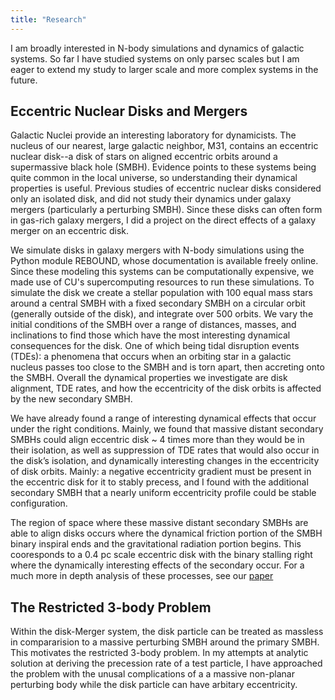 ```yaml
---
title: "Research"
---
```

I am broadly interested in N-body simulations and dynamics of galactic systems.  So far I have studied systems on only parsec scales but I am eager to extend my study to larger scale and more complex systems in the future.

## Eccentric Nuclear Disks and Mergers
Galactic Nuclei provide an interesting laboratory for dynamicists. The nucleus of our nearest, large galactic neighbor, M31, contains an eccentric nuclear disk--a disk of stars on aligned eccentric orbits around a supermassive black hole (SMBH).  Evidence points to these systems being quite common in the local universe, so understanding their dynamical properties is useful.  Previous studies of eccentric nuclear disks considered only an isolated disk, and did not study their dynamics under galaxy mergers (particularly a perturbing SMBH).  Since these disks can often form in gas-rich galaxy mergers, I did a project on the direct effects of a galaxy merger on an eccentric disk. 

We simulate disks in galaxy mergers with N-body simulations using the Python module REBOUND, whose documentation is available freely online.  Since these modeling this systems can be computationally expensive, we made use of CU's supercomputing resources to run these simulations. To simulate the disk we create a stellar population with 100 equal mass stars around a central SMBH with a fixed secondary SMBH on a circular orbit (generally outside of the disk), and integrate over 500 orbits. We vary the initial conditions of the SMBH over a range of distances, masses, and inclinations to find those which have the most interesting dynamical consequences for the disk. One of which being tidal disruption events (TDEs): a phenomena that occurs when an orbiting star in a galactic nucleus passes too close to the SMBH and is torn apart, then accreting onto the SMBH.  Overall the dynamical properties we investigate are disk alignment, TDE rates, and how the eccentricity of the disk orbits is affected by the new secondary SMBH.

We have already found a range of interesting dynamical effects that occur under the right conditions. Mainly, we found that massive distant secondary SMBHs could align eccentric disk ~ 4 times more than they would be in their isolation, as well as suppression of TDE rates that would also occur in the disk’s isolation, and dynamically interesting changes in the eccentricity of disk orbits. Mainly: a negative eccentricity gradient must be present in the eccentric disk for it to stably precess, and I found with the additional secondary SMBH that a nearly uniform eccentricity profile could be stable configuration.

The region of space where these massive distant secondary SMBHs are able to align disks occurs where the dynamical friction portion of the SMBH binary inspiral ends and the gravitational radiation portion begins.  This cooresponds to a 0.4 pc scale eccentric disk with the binary stalling right where the dynamically interesting effects of the secondary occur. For a much more in depth analysis of these processes, see our <a href="https://drive.google.com/file/d/1ex8OZWwoMHu-4aj-DJAEQmhYBWhmLSg8/view?usp=sharing">paper</a>

## The Restricted 3-body Problem
Within the disk-Merger system, the disk particle can be treated as massless in compararision to a massive perturbing SMBH around the primary SMBH.  This motivates the restricted 3-body problem.  In my attempts at analytic solution at deriving the precession rate of a test particle, I have approached the problem with the unusal complications of a a massive non-planar perturbing body while the disk particle can have arbitary eccentricity. 

